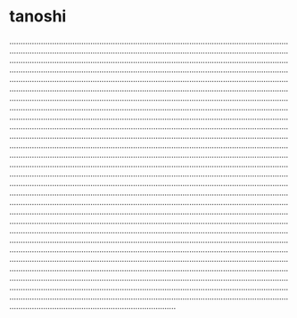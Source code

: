 # tanoshi
..........................................................................................................................................................................................................................................................................................................................................................................................................................................................................................................................................................................................................................................................................................................................................................................................................................................................................................................................................................................................................................................................................................................................................................................................................................................................................................................................................................................................................................................................................................................................................................................................................................................................................................................................................................................................................................................................................................................................................................................................................................................................................................................................................................................................................................................................................................................................................................................................................................................................................................................................................................................................................................................................................................................................................................................................................................................................................................................................................................................................................................................................................................................................................................................................................................................................................................................................................................................................................................................................................................................................................................................................................................................................................................